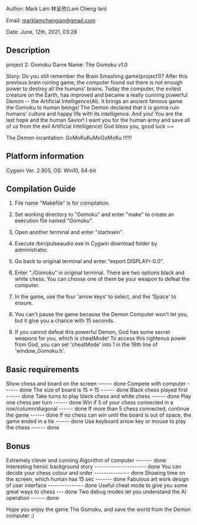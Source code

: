Author: Mark Lam 林呈欣(Lam Cheng Ian)

Email: marklamchengian@gmail.com

Date: June, 12th, 2021, 03:28


Description
------------
project 2: Gomoku
Game Name: The Gomoku v1.0

Story: Do you still remember the Brain Smashing game(project1)? After this previous brain ruining game, the computer found out there is not enough power to destroy all the humans' brains.
    Today the computer, the evilest creature on the Earth, has improved and became a really cunning powerful Demon -- the Artificial Intelligence(AI).
    It brings an ancient famous game the Gomoku to human beings! The Demon declared that it is gonna ruin humans' culture and happy life with its intelligence.
    And you! You are the last hope and the human Savior! I want you for the human army and save all of us from the evil Artificial Intelligence!
    God bless you, good luck ~~

The Demon incantation: GoMoKuKuMoGoMoKu !!!!!!

Platform information
---------------------
Cygwin Ver. 2.905, OS: Win10, 64-bit



Compilation Guide
------------------
1. File name "Makefile" is for compilation.
2. Set working directory to "Gomoku" and enter "make" to create an execution file named "Gomoku".
3. Open another terminal and enter "startxwin".
4. Execute /bin/pulseaudio.exe in Cygwin download folder by administrator.
5. Go back to original terminal and enter "export DISPLAY=:0.0".
6. Enter "./Gomoku" in original terminal. There are two options black and white chess. You can choose one of them be your weapon to defeat the computer.

7. In the game, use the four 'arrow keys' to select, and the 'Space' to ensure.
8. You can't pause the game because the Demon Computer won't let you, but it give you a chance with 15 seconds.
9. If you cannot defeat this powerful Demon, God has some secret weapons for you, which is cheatMode!
    To access this righteous power from God, you can set 'cheatMode' into 1 in the 19th line of 'window_Gomoku.h'.



Basic requirements
------------------
Show chess and board on the screen ------ done
Compete with computer ------ done
The size of board is 15 × 15 ------ done
Black chess played first ------ done
Take turns to play black chess and white chess ------ done
Play one chess per turn ------ done
Win if 5 of your chess connected in a row/column/diagonal ------ done
If more than 5 chess connected, continue the game ------ done
If no chess can win until the board is out of space, the game ended in a tie ------ done
Use keyboard arrow key or mouse to play the chess ------ done


Bonus
------
Extremely clever and cunning Algorithm of computer ------- done
Interesting heroic background story ---------------------- done
You can decide your chess colour and order --------------- done
Showing time on the screen, which human has 15 sec ------- done
Fabulous art work design of user interface --------------- done
Useful cheat mode to give you some great ways to chess --- done
Two debug modes let you understand the AI operation ------ done

Hope you enjoy the game The Gomoku, and save the world from the Demon computer :)
